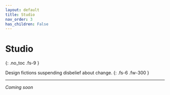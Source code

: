 ```yaml
---
layout: default
title: Studio
nav_order: 3
has_children: False
---
```


# Studio
{: .no_toc .fs-9 }

Design fictions suspending disbelief about change.
{: .fs-6 .fw-300 }

---

*Coming soon*
